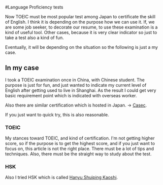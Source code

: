 #Language Proficiency tests

Now TOEIC must be most popular test among Japan to certificate the skill of English. I think it is depending on the purpose how we can use it. If, we are some job seeker, to decorate our resume, to use these examination is a kind of useful tool. Other cases, because it is very clear indicator so just to take a test also a kind of fun. 

Eventually, it will be depending on the situation so the following is just a my case. 


## In my case

I took a TOEIC examination once in China, with Chinese student. The purpose is just for fun, and just wanted to indicate my current level of English after getting used to live in Shanghai. As the result I could get very basic requirement point which is indicated with overseas worker. 

Also there are similar certification which is hosted in Japan. -> [Casec](http://global.casec.com/). 

If you just want to quick try, this is also reasonable. 


### TOEIC

My stances toward TOEIC, and kind of certification. I'm not getting higher score, so if the purpose is to get the highest score, and if you just want to focus on, this article is not the right place. There must be a lot of tips and techniques. Also, there must be the straight way to study about the test.


### HSK

Also I tried HSK which is called [Hanyu Shuiping Kaoshi](https://en.wikipedia.org/wiki/Hanyu_Shuiping_Kaoshi).


